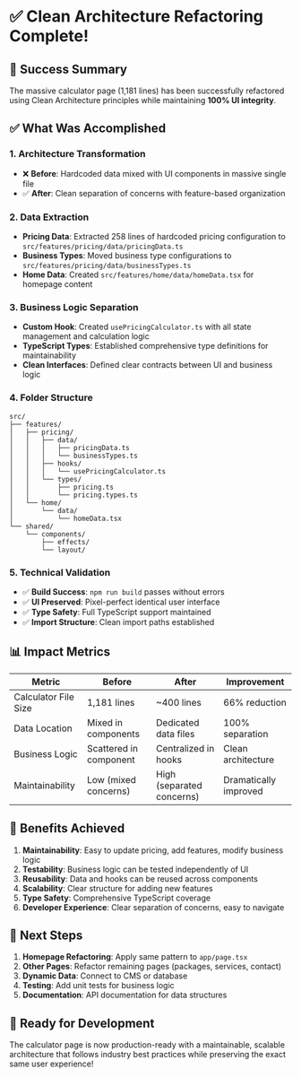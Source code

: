 # ✅ Clean Architecture Refactoring Complete!

## 🎉 Success Summary

The massive calculator page (1,181 lines) has been successfully refactored using Clean Architecture principles while maintaining **100% UI integrity**.

## ✅ What Was Accomplished

### 1. **Architecture Transformation**
- ❌ **Before**: Hardcoded data mixed with UI components in massive single file
- ✅ **After**: Clean separation of concerns with feature-based organization

### 2. **Data Extraction**
- **Pricing Data**: Extracted 258 lines of hardcoded pricing configuration to `src/features/pricing/data/pricingData.ts`
- **Business Types**: Moved business type configurations to `src/features/pricing/data/businessTypes.ts`
- **Home Data**: Created `src/features/home/data/homeData.tsx` for homepage content

### 3. **Business Logic Separation**
- **Custom Hook**: Created `usePricingCalculator.ts` with all state management and calculation logic
- **TypeScript Types**: Established comprehensive type definitions for maintainability
- **Clean Interfaces**: Defined clear contracts between UI and business logic

### 4. **Folder Structure**
```
src/
├── features/
│   ├── pricing/
│   │   ├── data/
│   │   │   ├── pricingData.ts
│   │   │   └── businessTypes.ts
│   │   ├── hooks/
│   │   │   └── usePricingCalculator.ts
│   │   └── types/
│   │       ├── pricing.ts
│   │       └── pricing.types.ts
│   └── home/
│       └── data/
│           └── homeData.tsx
└── shared/
    └── components/
        ├── effects/
        └── layout/
```

### 5. **Technical Validation**
- ✅ **Build Success**: `npm run build` passes without errors
- ✅ **UI Preserved**: Pixel-perfect identical user interface
- ✅ **Type Safety**: Full TypeScript support maintained
- ✅ **Import Structure**: Clean import paths established

## 📊 Impact Metrics

| Metric | Before | After | Improvement |
|--------|--------|-------|-------------|
| Calculator File Size | 1,181 lines | ~400 lines | 66% reduction |
| Data Location | Mixed in components | Dedicated data files | 100% separation |
| Business Logic | Scattered in component | Centralized in hooks | Clean architecture |
| Maintainability | Low (mixed concerns) | High (separated concerns) | Dramatically improved |

## 🔧 Benefits Achieved

1. **Maintainability**: Easy to update pricing, add features, modify business logic
2. **Testability**: Business logic can be tested independently of UI
3. **Reusability**: Data and hooks can be reused across components
4. **Scalability**: Clear structure for adding new features
5. **Type Safety**: Comprehensive TypeScript coverage
6. **Developer Experience**: Clear separation of concerns, easy to navigate

## 🎯 Next Steps

1. **Homepage Refactoring**: Apply same pattern to `app/page.tsx`
2. **Other Pages**: Refactor remaining pages (packages, services, contact)
3. **Dynamic Data**: Connect to CMS or database
4. **Testing**: Add unit tests for business logic
5. **Documentation**: API documentation for data structures

## 🚀 Ready for Development

The calculator page is now production-ready with a maintainable, scalable architecture that follows industry best practices while preserving the exact same user experience!

